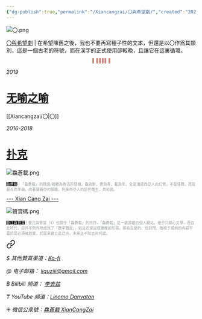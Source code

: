 ```yaml
---
{"dg-publish":true,"permalink":"/Xiancangzai/〇與希望劇/","created":"2025-02-17T19:06:59.984+08:00"}
---
```



![〇.png](/img/user/%E9%99%84%E4%BB%B6/attachment/%E3%80%87.png)

<div class="note"><ins>〇與希望劇</ins> | 在希望陳舊之後，我也不要再寫種子性的文本，但還是以〇作爲其類別，這是一個古老的符號，而在漢字的正式使用卻較晚，且讓它在這裏循環。</div>

<div class="spacer"></div>

<p style="text-align:center;color:#B54434;font-size:0.8em;">⫷ 𠈨𠯮󱠚󱉯 ⫸</p>

<div class="header-media"
     style="background-image: url(' https://p7.itc.cn/q_70/images03/20220817/ed1e434d49584d2cad67a600d4075a76.jpeg ');">
    <a href=" https://www.xiancangzai.com/Xiancangzai/%E6%97%A0%E5%96%BB%E4%B9%8B%E5%96%BB/"
       class="card-link"></a>
    <div class="text-content">
        <p><cite>2019</cite></p>
        <h1>
            <a href="https://www.xiancangzai.com/Xiancangzai/%E6%97%A0%E5%96%BB%E4%B9%8B%E5%96%BB/">无喻之喻</a>
        </h1>
    </div>
</div>

[[Xiancangzai/〇\|〇]]

<div class="header-media"
     style="background-image: url(' https://the-public-domain-review.imgix.net/collections/principles-of-light-and-color/principlesoflig00babb_0505.jpg?fit=max&w=2400 ');">
    <a href="https://www.xiancangzai.com/Xiancangzai/%E6%89%91%E5%85%8B//"
       class="card-link"></a>
    <div class="text-content">
        <p><cite>2016-2018</cite></p>
        <h1>
            <a href="https://www.xiancangzai.com/Xiancangzai/%E6%89%91%E5%85%8B/">扑克</a>
        </h1>
    </div>
</div>

<div class="spacer"></div>

![鱻蒼載.png](/img/user/%E9%99%84%E4%BB%B6/%E9%99%84%E4%BB%B62024/%E9%B1%BB%E8%92%BC%E8%BC%89.png)

<p style="font-size:0.7em; color:#999ea2"><ins style="font-size:1em;background: black;color:white">鱻蒼載</ins> | 「鱻蒼載」的隱語/鴘轉為魯迅所發機，鱻與新，蒼與青，載與年，全是潘諾西亞人的幻覺，不是任務，而是悬亙的準備，向著彌賽亞的腳踵、阿美西亞人的語言僭主、共和囻。</p>

<div class="splitline"><a href="https://www.xiancangzai.com/">--- Xian Cang Zai ---</a></div>

![贊賞碼.png](/img/user/%E9%99%84%E4%BB%B6/%E9%99%84%E4%BB%B62024/%E8%B4%8A%E8%B3%9E%E7%A2%BC.png)

<p style="font-size:0.7em; color:#999ea2"><ins style="font-size:1em;background: black;color:white">眷注與贊賞</ins> | 眷注與贊賞（¥）也關乎「鱻蒼載」的持存，「鱻蒼載」是一處游離的個人網站，幾乎只關心文學，而在此時代，卻并不例外地成爲了「數字難民」，姑且忍受這樣驕稚的形容。那些自便的、但封閉、敞視于威柄的内容平臺於是必須被放棄，於是來建立此迂折，未來正不知去向何處。</p>


<div class="transclusion internal-embed is-loaded"><a class="markdown-embed-link" href="/xiancangzai/link-tree/" aria-label="Open link"><svg xmlns="http://www.w3.org/2000/svg" width="24" height="24" viewBox="0 0 24 24" fill="none" stroke="currentColor" stroke-width="2" stroke-linecap="round" stroke-linejoin="round" class="svg-icon lucide-link"><path d="M10 13a5 5 0 0 0 7.54.54l3-3a5 5 0 0 0-7.07-7.07l-1.72 1.71"></path><path d="M14 11a5 5 0 0 0-7.54-.54l-3 3a5 5 0 0 0 7.07 7.07l1.71-1.71"></path></svg></a><div class="markdown-embed">





<cite>$ 其他贊賞渠道：[Ko-fi](https://ko-fi.com/xiancangzai)</cite>

<cite>@ 电子邮箱： liquziii@gmail.com </cite>

<cite>฿ Bilibili 频道： [李去兹](https://space.bilibili.com/1676863200)</cite>

<cite>₸ YouTube 频道：[Linomo Danvatan](http://www.youtube.com/@LinomoDanvatan) </cite>

<cite>⁜ 微信公衆號：[鱻蒼載 XianCangZai](https://mp.weixin.qq.com/s/yneTMt9zIapGXF9yfuvOkg)</cite>


</div></div>

